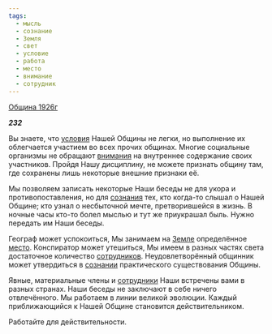 ```yaml
---
tags:
  - мысль
  - сознание
  - Земля
  - свет
  - условие
  - работа
  - место
  - внимание
  - сотрудник
---
```

[Община 1926г](https://127.0.0.1:4002/agni/1926)

___232___

Вы знаете, что [условия](../../../tags/#условие) Нашей Общины не легки, но выполнение их облегчается участием во всех прочих общинах. Многие социальные организмы не обращают [внимания](../../../tags/#внимание) на внутреннее содержание своих участников. Пройдя Нашу дисциплину, не можете признать общину там, где сохранены лишь некоторые внешние признаки её.   

Мы позволяем записать некоторые Наши беседы не для укора и противопоставления, но для [сознания](../../../tags/#сознание) тех, кто когда-то слышал о Нашей Общине; кто узнал о несбыточной мечте, претворившейся в жизнь. В ночные часы кто-то болел мыслью и тут же приукрашал быль. Нужно передать им Наши беседы.   

Географ может успокоиться, Мы занимаем на [Земле](../../../tags/#Земля) определённое [место](../../../tags/#место). Конспиратор может утешиться, Мы имеем в разных частях света достаточное количество [сотрудников](../../../tags/#сотрудник). Неудовлетворённый общинник может утвердиться в [сознании](../../../tags/#сознание) практического существования Общины.   

Явные, материальные члены и [сотрудники](../../../tags/#сотрудник) Наши встречены вами в разных странах. Наши беседы не заключают в себе ничего отвлечённого. Мы работаем в линии великой эволюции. Каждый приближающийся к Нашей Общине становится действительником.   

Работайте для действительности.   

